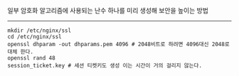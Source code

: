 일부 암호화 알고리즘에 사용되는 난수 하나를 미리 생성해 보안을 높이는 방법

-------

```
mkdir /etc/nginx/ssl 
cd /etc/nginx/ssl 
openssl dhparam -out dhparams.pem 4096 # 2048비트로 하려면 4096대신 2048로 대체 한다. 
openssl rand 48 
session_ticket.key # 세션 티켓키도 생성 이는 시간이 거의 걸리지 않는다.
```